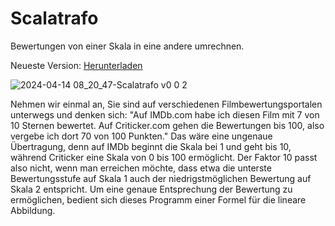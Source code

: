 # Scalatrafo
 Bewertungen von einer Skala in eine andere umrechnen.

Neueste Version: [Herunterladen](https://github.com/Alsweider/Scalatrafo/releases/latest)

![2024-04-14 08_20_47-Scalatrafo v0 0 2](https://github.com/Alsweider/Scalatrafo/assets/30653982/421aff67-0561-4b24-8261-f45fcd773dc5)

Nehmen wir einmal an, Sie sind auf verschiedenen Filmbewertungsportalen unterwegs und denken sich: "Auf IMDb.com habe ich diesen Film mit 7 von 10 Sternen bewertet. Auf Criticker.com gehen die Bewertungen bis 100, also vergebe ich dort 70 von 100 Punkten." Das wäre eine ungenaue Übertragung, denn auf IMDb beginnt die Skala bei 1 und geht bis 10, während Criticker eine Skala von 0 bis 100 ermöglicht. Der Faktor 10 passt also nicht, wenn man erreichen möchte, dass etwa die unterste Bewertungsstufe auf Skala 1 auch der niedrigstmöglichen Bewertung auf Skala 2 entspricht. Um eine genaue Entsprechung der Bewertung zu ermöglichen, bedient sich dieses Programm einer Formel für die lineare Abbildung.

